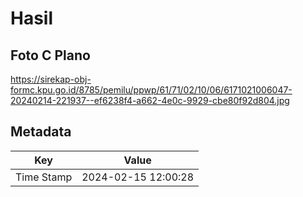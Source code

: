 # Hasil

## Foto C Plano

https://sirekap-obj-formc.kpu.go.id/8785/pemilu/ppwp/61/71/02/10/06/6171021006047-20240214-221937--ef6238f4-a662-4e0c-9929-cbe80f92d804.jpg


## Metadata

| Key        | Value               |
| ---------- | ------------------- |
| Time Stamp | 2024-02-15 12:00:28 |



